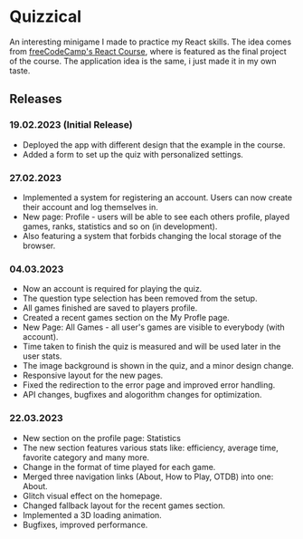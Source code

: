 # Quizzical
An interesting minigame I made to practice my React skills. The idea comes from [freeCodeCamp's React Course](https://www.youtube.com/watch?v=bMknfKXIFA8&t), where is featured as the final project of the course. The application idea is the same, i just made it in my own taste. 

## Releases
### 19.02.2023 (Initial Release)
- Deployed the app with different design that the example in the course.
- Added a form to set up the quiz with personalized settings.
### 27.02.2023
- Implemented a system for registering an account. Users can now create their account and log themselves in.
- New page: Profile - users will be able to see each others profile, played games, ranks, statistics and so on (in development).
- Also featuring a system that forbids changing the local storage of the browser.
### 04.03.2023
- Now an account is required for playing the quiz.
- The question type selection has been removed from the setup.
- All games finished are saved to players profile.
- Created a recent games section on the My Profle page.
- New Page: All Games - all user's games are visible to everybody (with account).
- Time taken to finish the quiz is measured and will be used later in the user stats.
- The image background is shown in the quiz, and a minor design change.
- Responsive layout for the new pages.
- Fixed the redirection to the error page and improved error handling.
- API changes, bugfixes and alogorithm changes for optimization.
### 22.03.2023
- New section on the profile page: Statistics
- The new section features various stats like: efficiency, average time, favorite category and many more.
- Change in the format of time played for each game.
- Merged three navigation links (About, How to Play, OTDB) into one: About.
- Glitch visual effect on the homepage.
- Changed fallback layout for the recent games section.
- Implemented a 3D loading animation.
- Bugfixes, improved performance.